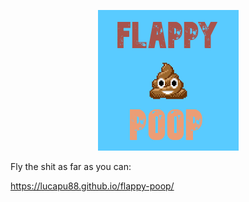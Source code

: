 <p align="center"><img src="img/README-IMG.png" alt="preview" /></p>

Fly the shit as far as you can:

https://lucapu88.github.io/flappy-poop/
